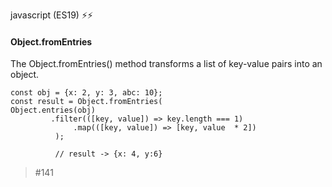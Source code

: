 javascript (ES19) ⚡⚡️
#### Object.fromEntries

The Object.fromEntries() method transforms a list of key-value pairs into an object.

```
const obj = {x: 2, y: 3, abc: 10};
const result = Object.fromEntries(
Object.entries(obj)
         .filter(([key, value]) => key.length === 1)
	          .map(([key, value]) => [key, value  * 2])
		  );

		  // result -> {x: 4, y:6}
```

> #141

